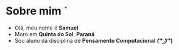 # Sobre mim `
- Olá, meu nome é **Samuel** 
- Moro em **Quinta do Sol**, **Paraná**
- Sou aluno da disciplina de **Pensamento Computacional**
**( ͡° ͜ʖ ͡°)**
